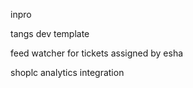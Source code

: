 inpro

tangs dev template

feed watcher for tickets assigned by esha

shoplc analytics integration


